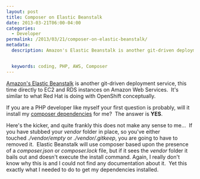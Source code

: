 ```yaml
---
layout: post
title: Composer on Elastic Beanstalk
date: 2013-03-21T06:00-04:00
categories:
  - Developer
permalink: /2013/03/21/composer-on-elastic-beanstalk/
metadata:
  description: Amazon's Elastic Beanstalk is another git-driven deployment service, this time directly to EC2 and RDS instances on Amazon Web Services.


  keywords: coding, PHP, AWS, Composer
---
```

[Amazon's Elastic Beanstalk](http://aws.amazon.com/elasticbeanstalk/) is another git-driven deployment service, this time directly to EC2 and RDS instances on Amazon Web Services.  It's similar to what Red Hat is doing with OpenShift conceptually.

If you are a PHP developer like myself your first question is probably, will it install my [composer dependencies](http://getcomposer.org) for me?  The answer is **YES**.

Here's the kicker, and quite frankly this does not make any sense to me...  If you have stubbed your _vendor_ folder in place, so you've either touched _./vendor/empty_ or _./vendor/.gitkeep_, you are going to have to removed it.  Elastic Beanstalk will use composer based upon the presence of a _composer.json_ or _composer.lock_ file, but if it sees the _vendor_ folder it bails out and doesn't execute the install command. Again, I really don't know why this is and I could not find any documentation about it.  Yet this exactly what I needed to do to get my dependencies installed.
